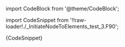 
import CodeBlock from '@theme/CodeBlock';

import CodeSnippet from '!!raw-loader!./_InitiateNodeToElements_test_3.F90';

<CodeBlock language="fortran">{CodeSnippet}</CodeBlock>

